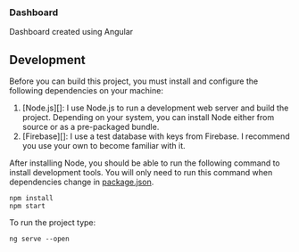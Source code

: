 ### Dashboard
 Dashboard created using Angular
 
## Development

Before you can build this project, you must install and configure the following dependencies on your machine:

1. [Node.js][]: I use Node.js to run a development web server and build the project.
   Depending on your system, you can install Node either from source or as a pre-packaged bundle.
2. [Firebase][]: I use a test database with keys from Firebase. I recommend you use your own to become familiar with it.

After installing Node, you should be able to run the following command to install development tools.
You will only need to run this command when dependencies change in [package.json](package.json).

    npm install
    npm start
    
To run the project type:

    ng serve --open
